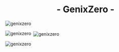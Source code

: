 <h1 align="center">- GenixZero -</h1>  
<p align="left"> <img src="https://komarev.com/ghpvc/?username=genixzero&label=Profile%20views&color=0e75b6&style=flat" alt="genixzero" /> </p>  

<p><img align="left" src="https://github-readme-stats.vercel.app/api/top-langs?username=genixzero&show_icons=true&theme=dark&locale=en&layout=compact" alt="genixzero" /></p>

  
<p>&nbsp;<img align="center" src="https://github-readme-stats.vercel.app/api?username=genixzero&show_icons=true&theme=dark&locale=en" alt="genixzero" /></p>  
  
<p><img align="center" src="https://github-readme-streak-stats.herokuapp.com/?user=genixzero&theme=dark" alt="genixzero" /></p>
